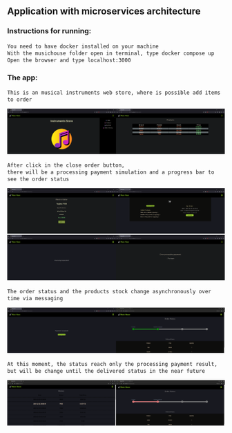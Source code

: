 ## Application with microservices architecture
### Instructions for running:
	You need to have docker installed on your machine
 	With the musichouse folder open in terminal, type docker compose up
	Open the browser and type localhost:3000
### The app:
	This is an musical instruments web store, where is possible add items to order
<img src="./mh-front/src/images/screenshot_home.png" width="50%" title="Home screen"><img src="./mh-front/src/images/screenshot_products.png" width="50%" title="Products screen">

	After click in the close order button, 
 	there will be a processing payment simulation and a progress bar to see the order status
<img src="./mh-front/src/images/screenshot_adding_to_order.png" width="50%" title="Open order screen"><img src="./mh-front/src/images/screenshot_open-order.png" width="50%" title="Open order screen">
<img src="./mh-front/src/images/screenshot_processing_payment.png" width="50%" title="Open order screen"><img src="./mh-front/src/images/screenshot_payment_error.png" width="50%" title="Open order screen">
 	
  	The order status and the products stock change asynchronously over time via messaging
<img src="./mh-front/src/images/screenshot_payment_result.png" width="50%" title="Open order screen"><img src="./mh-front/src/images/screenshot_payment_accepted_status.png" width="50%" title="Open order screen">

	At this moment, the status reach only the processing payment result,
 	but will be change until the delivered status in the near future
<img src="./mh-front/src/images/screenshot_all_orders.png" width="50%" title="Open order screen"><img src="./mh-front/src/images/screenshot_payment_refused_status.png" width="50%" title="Open order screen">
